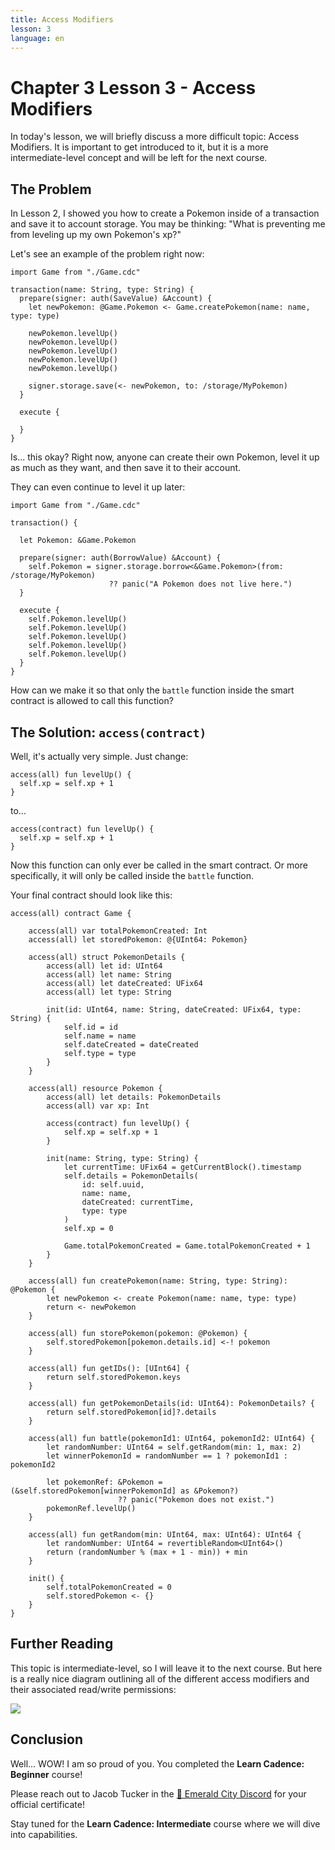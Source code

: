 ```yaml
---
title: Access Modifiers
lesson: 3
language: en
---
```


# Chapter 3 Lesson 3 - Access Modifiers

In today's lesson, we will briefly discuss a more difficult topic: Access Modifiers. It is important to get introduced to it, but it is a more intermediate-level concept and will be left for the next course.

## The Problem

In Lesson 2, I showed you how to create a Pokemon inside of a transaction and save it to account storage. You may be thinking: "What is preventing me from leveling up my own Pokemon's xp?"

Let's see an example of the problem right now:

```cadence
import Game from "./Game.cdc"

transaction(name: String, type: String) {
  prepare(signer: auth(SaveValue) &Account) {
    let newPokemon: @Game.Pokemon <- Game.createPokemon(name: name, type: type)

    newPokemon.levelUp()
    newPokemon.levelUp()
    newPokemon.levelUp()
    newPokemon.levelUp()
    newPokemon.levelUp()

    signer.storage.save(<- newPokemon, to: /storage/MyPokemon)
  }

  execute {

  }
}
```

Is... this okay? Right now, anyone can create their own Pokemon, level it up as much as they want, and then save it to their account.

They can even continue to level it up later:

```cadence
import Game from "./Game.cdc"

transaction() {

  let Pokemon: &Game.Pokemon

  prepare(signer: auth(BorrowValue) &Account) {
    self.Pokemon = signer.storage.borrow<&Game.Pokemon>(from: /storage/MyPokemon)
                      ?? panic("A Pokemon does not live here.")
  }

  execute {
    self.Pokemon.levelUp()
    self.Pokemon.levelUp()
    self.Pokemon.levelUp()
    self.Pokemon.levelUp()
    self.Pokemon.levelUp()
  }
}
```

How can we make it so that only the `battle` function inside the smart contract is allowed to call this function?

## The Solution: `access(contract)`

Well, it's actually very simple. Just change:

```cadence
access(all) fun levelUp() {
  self.xp = self.xp + 1
}
```

to...

```cadence
access(contract) fun levelUp() {
  self.xp = self.xp + 1
}
```

Now this function can only ever be called in the smart contract. Or more specifically, it will only be called inside the `battle` function.

Your final contract should look like this:

```cadence
access(all) contract Game {

    access(all) var totalPokemonCreated: Int
    access(all) let storedPokemon: @{UInt64: Pokemon}

    access(all) struct PokemonDetails {
        access(all) let id: UInt64
        access(all) let name: String
        access(all) let dateCreated: UFix64
        access(all) let type: String

        init(id: UInt64, name: String, dateCreated: UFix64, type: String) {
            self.id = id
            self.name = name
            self.dateCreated = dateCreated
            self.type = type
        }
    }

    access(all) resource Pokemon {
        access(all) let details: PokemonDetails
        access(all) var xp: Int

        access(contract) fun levelUp() {
            self.xp = self.xp + 1
        }

        init(name: String, type: String) {
            let currentTime: UFix64 = getCurrentBlock().timestamp
            self.details = PokemonDetails(
                id: self.uuid,
                name: name,
                dateCreated: currentTime,
                type: type
            )
            self.xp = 0

            Game.totalPokemonCreated = Game.totalPokemonCreated + 1
        }
    }

    access(all) fun createPokemon(name: String, type: String): @Pokemon {
        let newPokemon <- create Pokemon(name: name, type: type)
        return <- newPokemon
    }

    access(all) fun storePokemon(pokemon: @Pokemon) {
        self.storedPokemon[pokemon.details.id] <-! pokemon
    }

    access(all) fun getIDs(): [UInt64] {
        return self.storedPokemon.keys
    }

    access(all) fun getPokemonDetails(id: UInt64): PokemonDetails? {
        return self.storedPokemon[id]?.details
    }

    access(all) fun battle(pokemonId1: UInt64, pokemonId2: UInt64) {
        let randomNumber: UInt64 = self.getRandom(min: 1, max: 2)
        let winnerPokemonId = randomNumber == 1 ? pokemonId1 : pokemonId2

        let pokemonRef: &Pokemon = (&self.storedPokemon[winnerPokemonId] as &Pokemon?)
                        ?? panic("Pokemon does not exist.")
        pokemonRef.levelUp()
    }

    access(all) fun getRandom(min: UInt64, max: UInt64): UInt64 {
        let randomNumber: UInt64 = revertibleRandom<UInt64>()
        return (randomNumber % (max + 1 - min)) + min
    }

    init() {
        self.totalPokemonCreated = 0
        self.storedPokemon <- {}
    }
}
```

## Further Reading

This topic is intermediate-level, so I will leave it to the next course. But here is a really nice diagram outlining all of the different access modifiers and their associated read/write permissions:

<img src="/tutorials/access-control.png" />

## Conclusion

Well... WOW! I am so proud of you. You completed the **Learn Cadence: Beginner** course!

Please reach out to Jacob Tucker in the [💎 Emerald City Discord](https://discord.gg/emerald-city-906264258189332541) for your official certificate!

Stay tuned for the **Learn Cadence: Intermediate** course where we will dive into capabilities.
